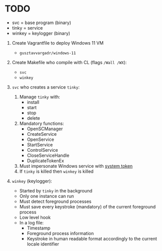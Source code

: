 # TODO

- svc = base program (binary)
- tinky = service
- winkey = keylogger (binary)

1. Create Vagrantfile to deploy Windows 11 VM
    - `gusztavvargadr/windows-11`

2. Create Makefile who compile with CL (flags `/Wall /WX`):
    - `svc`
    - `winkey`

3. `svc` who creates a service `tinky`:
    1. Manage `tinky` with:
        - install
        - start
        - stop
        - delete
    2. Mandatory functions:
        - OpenSCManager
        - CreateService
        - OpenService
        - StartService
        - ControlService
        - CloseServiceHandle
        - DuplicateTokenEx
    3. Must impersonate Windows service with [system token](https://learn.microsoft.com/en-us/windows/win32/secauthz/access-tokens)
    4. If `tinky` is killed then `winkey` is killed

4. `winkey` (keylogger):
    - Started by `tinky` in the background
    - Only one instance can run
    - Must detect foreground processes
    - Must save every keystroke (mandatory) of the current foreground process
    - Low level hook
    - In a log file:
        - Timestamp
        - Foreground process information
        - Keystroke in human readable format accordingly to the current locale identifier
